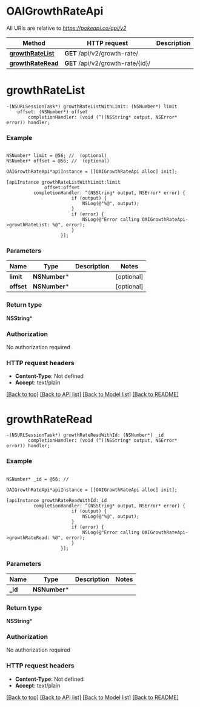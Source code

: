 # OAIGrowthRateApi

All URIs are relative to *https://pokeapi.co/api/v2*

Method | HTTP request | Description
------------- | ------------- | -------------
[**growthRateList**](OAIGrowthRateApi.md#growthratelist) | **GET** /api/v2/growth-rate/ | 
[**growthRateRead**](OAIGrowthRateApi.md#growthrateread) | **GET** /api/v2/growth-rate/{id}/ | 


# **growthRateList**
```objc
-(NSURLSessionTask*) growthRateListWithLimit: (NSNumber*) limit
    offset: (NSNumber*) offset
        completionHandler: (void (^)(NSString* output, NSError* error)) handler;
```



### Example
```objc

NSNumber* limit = @56; //  (optional)
NSNumber* offset = @56; //  (optional)

OAIGrowthRateApi*apiInstance = [[OAIGrowthRateApi alloc] init];

[apiInstance growthRateListWithLimit:limit
              offset:offset
          completionHandler: ^(NSString* output, NSError* error) {
                        if (output) {
                            NSLog(@"%@", output);
                        }
                        if (error) {
                            NSLog(@"Error calling OAIGrowthRateApi->growthRateList: %@", error);
                        }
                    }];
```

### Parameters

Name | Type | Description  | Notes
------------- | ------------- | ------------- | -------------
 **limit** | **NSNumber***|  | [optional] 
 **offset** | **NSNumber***|  | [optional] 

### Return type

**NSString***

### Authorization

No authorization required

### HTTP request headers

 - **Content-Type**: Not defined
 - **Accept**: text/plain

[[Back to top]](#) [[Back to API list]](../README.md#documentation-for-api-endpoints) [[Back to Model list]](../README.md#documentation-for-models) [[Back to README]](../README.md)

# **growthRateRead**
```objc
-(NSURLSessionTask*) growthRateReadWithId: (NSNumber*) _id
        completionHandler: (void (^)(NSString* output, NSError* error)) handler;
```



### Example
```objc

NSNumber* _id = @56; // 

OAIGrowthRateApi*apiInstance = [[OAIGrowthRateApi alloc] init];

[apiInstance growthRateReadWithId:_id
          completionHandler: ^(NSString* output, NSError* error) {
                        if (output) {
                            NSLog(@"%@", output);
                        }
                        if (error) {
                            NSLog(@"Error calling OAIGrowthRateApi->growthRateRead: %@", error);
                        }
                    }];
```

### Parameters

Name | Type | Description  | Notes
------------- | ------------- | ------------- | -------------
 **_id** | **NSNumber***|  | 

### Return type

**NSString***

### Authorization

No authorization required

### HTTP request headers

 - **Content-Type**: Not defined
 - **Accept**: text/plain

[[Back to top]](#) [[Back to API list]](../README.md#documentation-for-api-endpoints) [[Back to Model list]](../README.md#documentation-for-models) [[Back to README]](../README.md)


